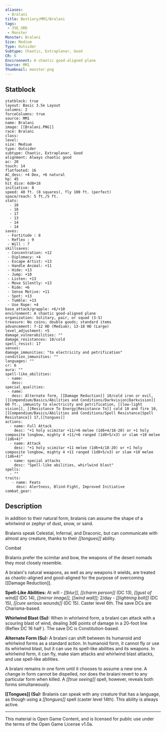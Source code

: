 ```yaml
---
aliases:
 - Bralani
title: Bestiary/MM1/Bralani
tags: 
 - 35E_SRD
 - Monster
Monster: Bralani
Size: Medium
Type: Outsider
Subtype: Chaotic, Extraplanar, Good
CR: 6
Environnent: A chaotic good-aligned plane
Source: MM1
Thumbnail: monster.png
---
```


## Statblock

```statblock
statblock: true
layout: Basic 3.5e Layout
columns: 2
forceColumns: true
source: MM1 
name: Bralani
image: [[Bralani.PNG]]
race: Bralani
class: 
level: 
size: Medium
type: Outsider
subtype: Chaotic, Extraplanar, Good
alignment: Always chaotic good
ac: 20
touch: 14
flatfooted: 16
AC_desc: +4 Dex, +6 natural
hp: 45
hit_dice: 6d8+18
initiative: 8
speed: 40 ft. (8 squares), fly 100 ft. (perfect)
space/reach: 5 ft./5 ft.
stats:
  - 18
  - 18
  - 17
  - 13
  - 14
  - 14
saves:
 - Fortitude : 8
 - Reflex : 9
 - Will : 7
skillsaves:
 - Concentration: +12
 - Diplomacy: +4
 - Escape Artist: +13
 - Handle Animal: +11
 - Hide: +13
 - Jump: +10
 - Listen: +13
 - Move Silently: +13
 - Ride: +6
 - Sense Motive: +11
 - Spot: +13
 - Tumble: +13
 - Use Rope: +4
base_attack/grapple: +6/+10
environment: A chaotic good-aligned plane
organization: Solitary, pair, or squad (3-5)
treasure: No coins; double goods; standard items
advancement: 7-12 HD (Medium); 13-18 HD (Large)
level_adjustment: +5
damage_vulnerabilities: ""
damage_resistances: 10/cold
spell_resist: 17
senses: 
damage_immunities: "to electricity and petrification"
condition_immunities: ""
languages: ""
cr: 6
aura: ""
spell-like_abilities:
 - name: 
   desc: 
special_qualities:
 - name:
   desc: Alternate form, [[Damage Reduction]] 10/cold iron or evil, [[Compendium/Basics/Abilities and Conditions/Darkvision|Darkvision]] 60 ft., immunity to electricity and petrification, [[low-light vision]], [[Resistance To Energy|Resistance To]] cold 10 and fire 10, [[Compendium/Basics/Abilities and Conditions/Spell Resistance|Spell Resistance]] 17,[[tongues]]
actions:
  - name: Full Attack
    desc: "+1 holy scimitar +11/+6 melee (1d6+4/18-20) or +1 holy composite longbow, mighty 4 +11/+6 ranged (1d8+5/x3) or slam +10 melee (1d6+4)"
  - name: Attack
    desc: "+1 holy scimitar +11 melee (1d6+4/18-20) or +1 holy composite longbow, mighty 4 +11 ranged (1d8+5/x3) or slam +10 melee (1d6+4)"
  - name: special attacks
    desc: "Spell-like abilities, whirlwind blast"
spells:
  - ""
traits:
   - name: Feats
     desc: Alertness, Blind-Fight, Improved Initiative
combat_gear:  
```

## Description



In addition to their natural form, bralanis can assume the shape of a whirlwind or zephyr of dust, snow, or sand.

Bralanis speak Celestial, Infernal, and Draconic, but can communicate with almost any creature, thanks to their *[[tongues]]* ability.

Combat

Bralanis prefer the scimitar and bow, the weapons of the desert nomads they most closely resemble.

A bralani's natural weapons, as well as any weapons it wields, are treated as chaotic-aligned and good-aligned for the purpose of overcoming [[Damage Reduction]].


**Spell-Like Abilities:** At will - *[[blur]], [[charm person]]* (DC 13), *[[gust of wind]]* (DC 14), *[[mirror image]], [[wind wall]];* 2/day - *[[lightning bolt]]* (DC 15), *[[cure serious wounds]]* (DC 15). Caster level 6th. The save DCs are Charisma-based.


**Whirlwind Blast (Su):** When in whirlwind form, a bralani can attack with a scouring blast of wind, dealing 3d6 points of damage in a 20-foot line (Reflex DC 16 half ). The save DC is Constitution-based.


**Alternate Form (Su):** A bralani can shift between its humanoid and whirlwind forms as a standard action. In humanoid form, it cannot fly or use its whirlwind blast, but it can use its spell-like abilities and its weapons. In whirlwind form, it can fly, make slam attacks and whirlwind blast attacks, and use spell-like abilities.

A bralani remains in one form until it chooses to assume a new one. A change in form cannot be dispelled, nor does the bralani revert to any particular form when killed. A *[[true seeing]]* spell, however, reveals both forms simultaneously.


**[[Tongues]] (Su):** Bralanis can speak with any creature that has a language, as though using a *[[tongues]]* spell (caster level 14th). This ability is always active.

---

This material is Open Game Content, and is licensed for public use under the terms of the Open Game License v1.0a.
